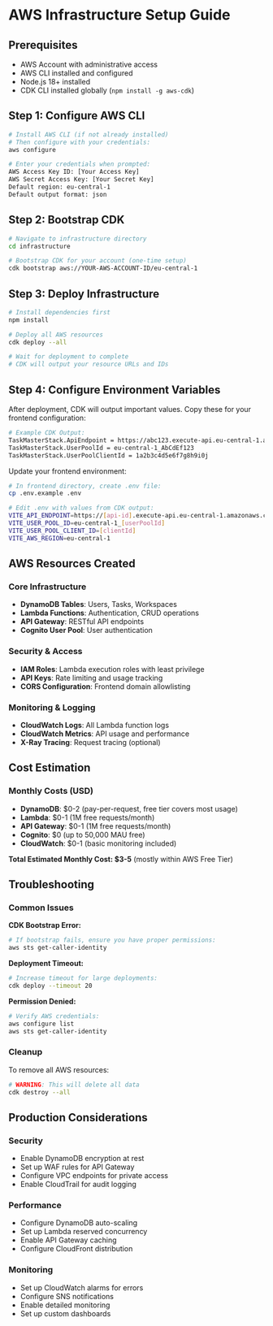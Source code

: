 # AWS Infrastructure Setup Guide

## Prerequisites

- AWS Account with administrative access
- AWS CLI installed and configured
- Node.js 18+ installed
- CDK CLI installed globally (`npm install -g aws-cdk`)

## Step 1: Configure AWS CLI

```bash
# Install AWS CLI (if not already installed)
# Then configure with your credentials:
aws configure

# Enter your credentials when prompted:
AWS Access Key ID: [Your Access Key]
AWS Secret Access Key: [Your Secret Key] 
Default region: eu-central-1
Default output format: json
```

## Step 2: Bootstrap CDK

```bash
# Navigate to infrastructure directory
cd infrastructure

# Bootstrap CDK for your account (one-time setup)
cdk bootstrap aws://YOUR-AWS-ACCOUNT-ID/eu-central-1
```

## Step 3: Deploy Infrastructure

```bash
# Install dependencies first
npm install

# Deploy all AWS resources
cdk deploy --all

# Wait for deployment to complete
# CDK will output your resource URLs and IDs
```

## Step 4: Configure Environment Variables

After deployment, CDK will output important values. Copy these for your frontend configuration:

```bash
# Example CDK Output:
TaskMasterStack.ApiEndpoint = https://abc123.execute-api.eu-central-1.amazonaws.com/prod
TaskMasterStack.UserPoolId = eu-central-1_AbCdEf123
TaskMasterStack.UserPoolClientId = 1a2b3c4d5e6f7g8h9i0j
```

Update your frontend environment:
```bash
# In frontend directory, create .env file:
cp .env.example .env

# Edit .env with values from CDK output:
VITE_API_ENDPOINT=https://[api-id].execute-api.eu-central-1.amazonaws.com/prod
VITE_USER_POOL_ID=eu-central-1_[userPoolId]
VITE_USER_POOL_CLIENT_ID=[clientId]
VITE_AWS_REGION=eu-central-1
```

## AWS Resources Created

### Core Infrastructure
- **DynamoDB Tables**: Users, Tasks, Workspaces
- **Lambda Functions**: Authentication, CRUD operations
- **API Gateway**: RESTful API endpoints
- **Cognito User Pool**: User authentication

### Security & Access
- **IAM Roles**: Lambda execution roles with least privilege
- **API Keys**: Rate limiting and usage tracking
- **CORS Configuration**: Frontend domain allowlisting

### Monitoring & Logging
- **CloudWatch Logs**: All Lambda function logs
- **CloudWatch Metrics**: API usage and performance
- **X-Ray Tracing**: Request tracing (optional)

## Cost Estimation

### Monthly Costs (USD)
- **DynamoDB**: $0-2 (pay-per-request, free tier covers most usage)
- **Lambda**: $0-1 (1M free requests/month)
- **API Gateway**: $0-1 (1M free requests/month)
- **Cognito**: $0 (up to 50,000 MAU free)
- **CloudWatch**: $0-1 (basic monitoring included)

**Total Estimated Monthly Cost: $3-5** (mostly within AWS Free Tier)

## Troubleshooting

### Common Issues

**CDK Bootstrap Error:**
```bash
# If bootstrap fails, ensure you have proper permissions:
aws sts get-caller-identity
```

**Deployment Timeout:**
```bash
# Increase timeout for large deployments:
cdk deploy --timeout 20
```

**Permission Denied:**
```bash
# Verify AWS credentials:
aws configure list
aws sts get-caller-identity
```

### Cleanup

To remove all AWS resources:
```bash
# WARNING: This will delete all data
cdk destroy --all
```

## Production Considerations

### Security
- Enable DynamoDB encryption at rest
- Set up WAF rules for API Gateway
- Configure VPC endpoints for private access
- Enable CloudTrail for audit logging

### Performance
- Configure DynamoDB auto-scaling
- Set up Lambda reserved concurrency
- Enable API Gateway caching
- Configure CloudFront distribution

### Monitoring
- Set up CloudWatch alarms for errors
- Configure SNS notifications
- Enable detailed monitoring
- Set up custom dashboards

